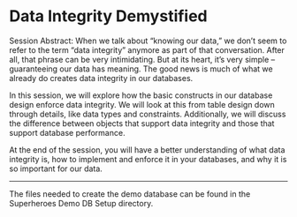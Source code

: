 # Data Integrity Demystified

Session Abstract:
When we talk about “knowing our data,” we don’t seem to refer to the term “data integrity” anymore as part of that conversation. After all, that phrase can be very intimidating. But at its heart, it’s very simple – guaranteeing our data has meaning. The good news is much of what we already do creates data integrity in our databases. 

In this session, we will explore how the basic constructs in our database design enforce data integrity. We will look at this from table design down through details, like data types and constraints. Additionally, we will discuss the difference between objects that support data integrity and those that support database performance.

At the end of the session, you will have a better understanding of what data integrity is, how to implement and enforce it in your databases, and why it is so important for our data.

***********************

The files needed to create the demo database can be found in the Superheroes Demo DB Setup directory.
